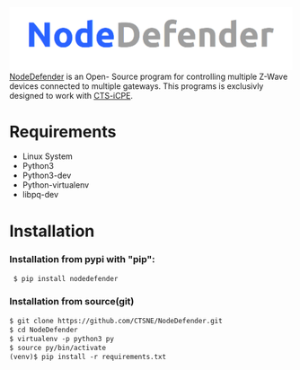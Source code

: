 [<img src="logo.png">](https://www.nodedefender.com/)
[NodeDefender](https://www.nodedefender.com) is an Open- Source program for controlling multiple Z-Wave devices connected to multiple gateways.
This programs is exclusivly designed to work with [CTS-iCPE](http://cts-icpe.com). 

# Requirements

- Linux System
- Python3
- Python3-dev
- Python-virtualenv
- libpq-dev

# Installation

### Installation from pypi with "pip":
```
 $ pip install nodedefender
```
### Installation from source(git)
```
$ git clone https://github.com/CTSNE/NodeDefender.git
$ cd NodeDefender
$ virtualenv -p python3 py
$ source py/bin/activate
(venv)$ pip install -r requirements.txt
```

